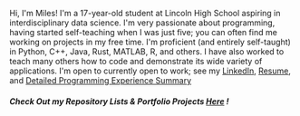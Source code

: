 Hi, I'm Miles! I'm a 17-year-old student at Lincoln High School aspiring in interdisciplinary data science. I'm very passionate about programming, having started self-teaching when I was just five; you can often find me working on projects in my free time. I'm proficient (and entirely self-taught) in Python, C++, Java, Rust, MATLAB, R, and others. I have also worked to teach many others how to code and demonstrate its wide variety of applications.
I'm open to currently open to work; see my [LinkedIn](https://www.linkedin.com/in/miles-caprio-4622a326a/), [Resume](https://1drv.ms/b/s!AjPTAjzvct4lk7lTTEjYV6wFyB9fdA?e=ZqALzM), and [Detailed Programming Experience Summary](https://1drv.ms/b/s!AjPTAjzvct4lk7lU3paPb4h3UQG2rQ?e=iNCRY0)

##### Check Out my Repository Lists & Portfolio Projects **_[Here](https://github.com/milescaprio/?tab=stars)_** !
